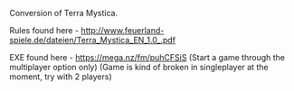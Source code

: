 Conversion of Terra Mystica.

Rules found here - http://www.feuerland-spiele.de/dateien/Terra_Mystica_EN_1.0_.pdf

EXE found here - https://mega.nz/fm/puhCFSiS
(Start a game through the multiplayer option only)
(Game is kind of broken in singleplayer at the moment, try with 2 players)
